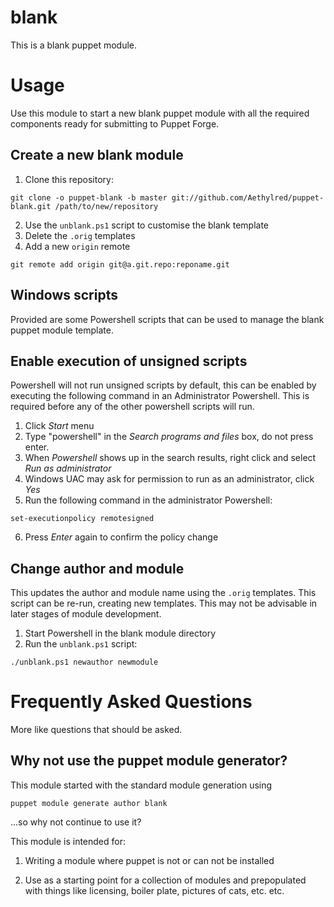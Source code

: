 # blank

This is a blank puppet module.

# Usage

Use this module to start a new blank puppet module with all the required components ready for submitting to Puppet Forge.

## Create a new blank module

1. Clone this repository:

```
git clone -o puppet-blank -b master git://github.com/Aethylred/puppet-blank.git /path/to/new/repository
```
2. Use the `unblank.ps1` script to customise the blank template
3. Delete the `.orig` templates
4. Add a new `origin` remote

```
git remote add origin git@a.git.repo:reponame.git
```


## Windows scripts

Provided are some Powershell scripts that can be used to manage the blank puppet module template.

## Enable execution of unsigned scripts

Powershell will not run unsigned scripts by default, this can be enabled by executing the following command in an Administrator Powershell. This is required before any of the other powershell scripts will run.

1. Click *Start* menu
2. Type "powershell" in the *Search programs and files* box, do not press enter.
3. When *Powershell* shows up in the search results, right click and select *Run as administrator*
4. Windows UAC may ask for permission to run as an administrator, click *Yes*
5. Run the following command in the administrator Powershell:

```
set-executionpolicy remotesigned
```
6. Press *Enter* again to confirm the policy change

## Change author and module

This updates the author and module name using the `.orig` templates. This script can be re-run, creating new templates. This may not be advisable in later stages of module development.

1. Start Powershell in the blank module directory
2. Run the `unblank.ps1` script:

```
./unblank.ps1 newauthor newmodule
```
# Frequently Asked Questions

More like questions that should be asked.

## Why not use the puppet module generator?

This module started with the standard module generation using 

```
puppet module generate author blank
```
...so why not continue to use it?

This module is intended for:

1. Writing a module where puppet is not or can not be installed

2. Use as a starting point for a collection of modules and prepopulated with things like licensing, boiler plate, pictures of cats, etc. etc.
